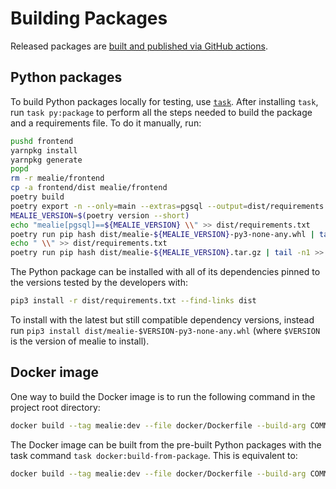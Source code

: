 # Building Packages

Released packages are [built and published via GitHub actions](maintainers.md#drafting-releases).

## Python packages

To build Python packages locally for testing, use [`task`](starting-dev-server.md#without-dev-containers). After installing `task`, run `task py:package` to perform all the steps needed to build the package and a requirements file. To do it manually, run:
```sh
pushd frontend
yarnpkg install
yarnpkg generate
popd
rm -r mealie/frontend
cp -a frontend/dist mealie/frontend
poetry build
poetry export -n --only=main --extras=pgsql --output=dist/requirements.txt
MEALIE_VERSION=$(poetry version --short)
echo "mealie[pgsql]==${MEALIE_VERSION} \\" >> dist/requirements.txt
poetry run pip hash dist/mealie-${MEALIE_VERSION}-py3-none-any.whl | tail -n1 | tr -d '\n' >> dist/requirements.txt
echo " \\" >> dist/requirements.txt
poetry run pip hash dist/mealie-${MEALIE_VERSION}.tar.gz | tail -n1 >> dist/requirements.txt
```

The Python package can be installed with all of its dependencies pinned to the versions tested by the developers with:
```sh
pip3 install -r dist/requirements.txt --find-links dist
```

To install with the latest but still compatible dependency versions, instead run `pip3 install dist/mealie-$VERSION-py3-none-any.whl` (where `$VERSION` is the version of mealie to install).

## Docker image
One way to build the Docker image is to run the following command in the project root directory:
```sh
docker build --tag mealie:dev --file docker/Dockerfile --build-arg COMMIT=$(git rev-parse HEAD) .
```

The Docker image can be built from the pre-built Python packages with the task command `task docker:build-from-package`. This is equivalent to:
```sh
docker build --tag mealie:dev --file docker/Dockerfile --build-arg COMMIT=$(git rev-parse HEAD) --build-context packages=dist .
```

